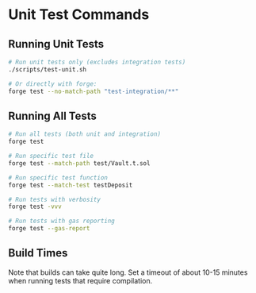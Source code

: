 # Unit Test Commands

## Running Unit Tests

```bash
# Run unit tests only (excludes integration tests)
./scripts/test-unit.sh

# Or directly with forge:
forge test --no-match-path "test-integration/**"
```

## Running All Tests

```bash
# Run all tests (both unit and integration)
forge test

# Run specific test file
forge test --match-path test/Vault.t.sol

# Run specific test function
forge test --match-test testDeposit

# Run tests with verbosity
forge test -vvv

# Run tests with gas reporting
forge test --gas-report
```

## Build Times

Note that builds can take quite long. Set a timeout of about 10-15 minutes when running tests that require compilation.